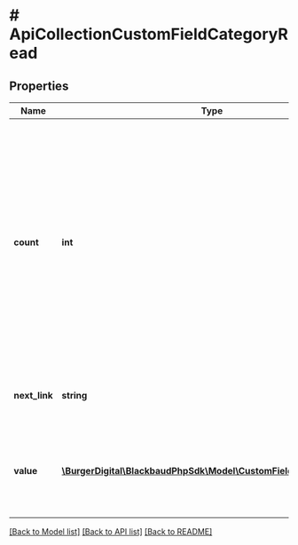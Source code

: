 # # ApiCollectionCustomFieldCategoryRead

## Properties

Name | Type | Description | Notes
------------ | ------------- | ------------- | -------------
**count** | **int** | The number of items available for retrieval into the collection after applying any request parameters. The &lt;b&gt;limit&lt;/b&gt; and &lt;b&gt;offset&lt;/b&gt; parameters do not affect the &lt;b&gt;count&lt;/b&gt;, but to facilitate paging, they may affect the number of items in the &lt;b&gt;value&lt;/b&gt; result set. | [optional]
**next_link** | **string** | For paginated responses, the URI for the next page of results. | [optional]
**value** | [**\BurgerDigital\BlackbaudPhpSdk\Model\CustomFieldCategoryRead[]**](CustomFieldCategoryRead.md) | The set of items included in the response. This may be a subset of the items in the collection. | [optional]

[[Back to Model list]](../../README.md#models) [[Back to API list]](../../README.md#endpoints) [[Back to README]](../../README.md)
